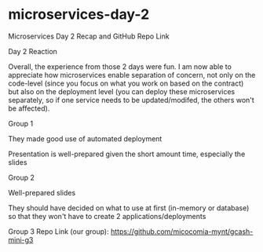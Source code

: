 # microservices-day-2
Microservices Day 2 Recap and GitHub Repo Link

Day 2 Reaction

Overall, the experience from those 2 days were fun. I am now able to appreciate how microservices enable separation of concern, not
only on the code-level (since you focus on what you work on based on the contract) but also on the deployment level (you can deploy
these microservices separately, so if one service needs to be updated/modifed, the others won't be affected).


Group 1

They made good use of automated deployment

Presentation is well-prepared given the short amount time, especially the slides


Group 2

Well-prepared slides

They should have decided on what to use at first (in-memory or database) so that they won't have to create 2 applications/deployments


Group 3 Repo Link (our group): 
https://github.com/micocomia-mynt/gcash-mini-g3
